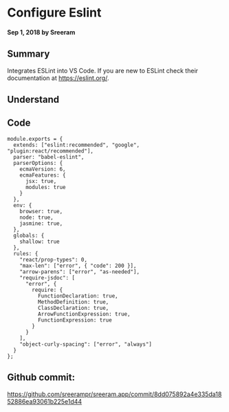 # Configure Eslint

#### Sep 1, 2018 by Sreeram

## Summary

Integrates ESLint into VS Code. If you are new to ESLint check their documentation at https://eslint.org/.

## Understand

## Code
    module.exports = {
      extends: ["eslint:recommended", "google", "plugin:react/recommended"],
      parser: "babel-eslint",
      parserOptions: {
        ecmaVersion: 6,
        ecmaFeatures: {
          jsx: true,
          modules: true
        }
      },
      env: {
        browser: true,
        node: true,
        jasmine: true,
      },
      globals: {
        shallow: true
      },
      rules: {
        "react/prop-types": 0,
        "max-len": ["error", { "code": 200 }],
        "arrow-parens": ["error", "as-needed"],
        "require-jsdoc": [
          "error", {
            require: {
              FunctionDeclaration: true,
              MethodDefinition: true,
              ClassDeclaration: true,
              ArrowFunctionExpression: true,
              FunctionExpression: true
            }
          }
        ],
        "object-curly-spacing": ["error", "always"]
      }
    };


## Github commit: 
https://github.com/sreerampr/sreeram.app/commit/8dd075892a4e335da1852886ea93061b225e1d44
